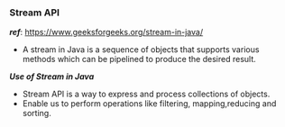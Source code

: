 ### Stream API
***ref***: https://www.geeksforgeeks.org/stream-in-java/
* A stream in Java is a sequence of objects that supports various methods which can be pipelined to produce the desired result.

***Use of Stream in Java***
* Stream API is a way to express and process collections of objects.
* Enable us to perform operations like filtering, mapping,reducing and sorting.

